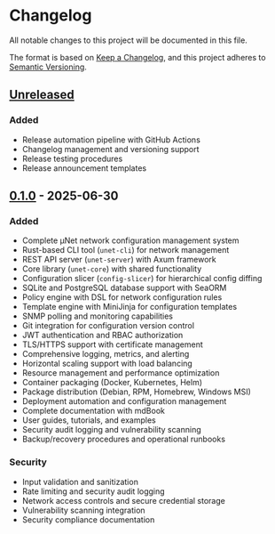 # Changelog

All notable changes to this project will be documented in this file.

The format is based on [Keep a Changelog](https://keepachangelog.com/en/1.0.0/),
and this project adheres to [Semantic Versioning](https://semver.org/spec/v2.0.0.html).

## [Unreleased]

### Added
- Release automation pipeline with GitHub Actions
- Changelog management and versioning support
- Release testing procedures
- Release announcement templates

## [0.1.0] - 2025-06-30

### Added
- Complete μNet network configuration management system
- Rust-based CLI tool (`unet-cli`) for network management
- REST API server (`unet-server`) with Axum framework
- Core library (`unet-core`) with shared functionality
- Configuration slicer (`config-slicer`) for hierarchical config diffing
- SQLite and PostgreSQL database support with SeaORM
- Policy engine with DSL for network configuration rules
- Template engine with MiniJinja for configuration templates
- SNMP polling and monitoring capabilities
- Git integration for configuration version control
- JWT authentication and RBAC authorization
- TLS/HTTPS support with certificate management
- Comprehensive logging, metrics, and alerting
- Horizontal scaling support with load balancing
- Resource management and performance optimization
- Container packaging (Docker, Kubernetes, Helm)
- Package distribution (Debian, RPM, Homebrew, Windows MSI)
- Deployment automation and configuration management
- Complete documentation with mdBook
- User guides, tutorials, and examples
- Security audit logging and vulnerability scanning
- Backup/recovery procedures and operational runbooks

### Security
- Input validation and sanitization
- Rate limiting and security audit logging
- Network access controls and secure credential storage
- Vulnerability scanning integration
- Security compliance documentation

[Unreleased]: https://github.com/example/unet/compare/v0.1.0...HEAD
[0.1.0]: https://github.com/example/unet/releases/tag/v0.1.0